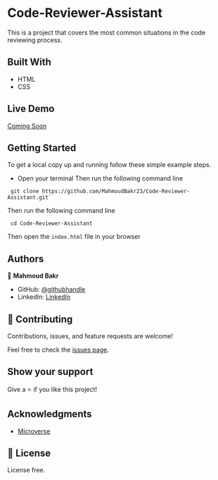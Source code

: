 # Code-Reviewer-Assistant
This is a project that covers the most common situations in the code reviewing process.

## Built With

- HTML
- CSS

## Live Demo

[Coming Soon](https://demo.live.com/)

## Getting Started

To get a local copy up and running follow these simple example steps.

- Open your terminal
Then run the following command line
```
 git clone https://github.com/MahmoudBakr23/Code-Reviewer-Assistant.git`
```
Then run the following command line
```
 cd Code-Reviewer-Assistant
```
Then open the `index.html` file in your browser

## Authors

👤 **Mahmoud Bakr**

- GitHub: [@githubhandle](https://github.com/MahmoudBakr23)
- LinkedIn: [LinkedIn](https://www.linkedin.com/in/m-bakr/)

## 🤝 Contributing

Contributions, issues, and feature requests are welcome!

Feel free to check the [issues page](https://github.com/MahmoudBakr23/Code-Reviewer-Assistant/issues).

## Show your support

Give a ⭐️ if you like this project!

## Acknowledgments

- [Microverse](https://www.microverse.org/)

## 📝 License

License free.